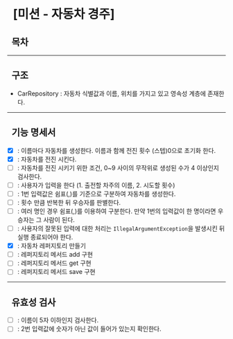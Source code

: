 # &nbsp;&nbsp;[미션 - 자동차 경주]

## &nbsp;&nbsp;목차


---

## &nbsp;&nbsp;구조

- CarRepository : 자동차 식별값과 이름, 위치를 가지고 있고 영속성 계층에 존재한다. 
---

## &nbsp;&nbsp;기능 명세서

- [x] : 이름마다 자동차를 생성한다. 이름과 함께 전진 횟수 (스텝)0으로 초기화 한다.
- [x] : 자동차를 전진 시킨다.
- [ ] : 자동차를 전진 시키기 위한 조건, 0~9 사이의 무작위로 생성된 수가 4 이상인지 검사한다.
- [ ] : 사용자가 입력을 한다 (1. 출전할 차주의 이름, 2. 시도할 횟수)
- [ ] : 1번 입력값은 쉼표(,)를 기준으로 구분하여 자동차를 생성한다.
- [ ] : 횟수 만큼 반복한 뒤 우승자를 판별한다.
- [ ] : 여러 명인 경우 쉼표(,)를 이용하여 구분한다. 만약 1번의 입력값이 한 명이라면 우승자는 그 사람이 된다.
- [ ] : 사용자의 잘못된 입력에 대한 처리는 `IllegalArgumentException`을 발생시킨 뒤 실행 종료되어야 한다.
- [x] : 자동차 레퍼지토리 만들기
- [ ] : 레퍼지토리 메서드 add 구현
- [ ] : 레퍼지토리 메서드 get 구현
- [ ] : 레퍼지토리 메서드 save 구현
---

## &nbsp;&nbsp;유효성 검사

- [ ] : 이름이 5자 이하인지 검사한다.
- [ ] : 2번 입력값에 숫자가 아닌 값이 들어가 있는지 확인한다.